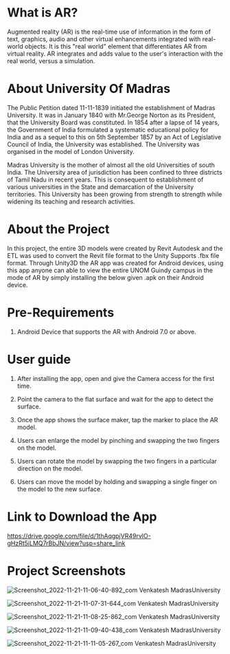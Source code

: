 # What is AR?
Augmented reality (AR) is the real-time use of information in the form of text, graphics, audio and other virtual enhancements integrated with real-world objects. It is this "real world" element that differentiates AR from virtual reality. AR integrates and adds value to the user's interaction with the real world, versus a simulation.

# About University Of Madras
The Public Petition dated 11-11-1839 initiated the establishment of Madras University. It was in January 1840 with Mr.George Norton as its President, that the University Board was constituted. In 1854 after a lapse of 14 years, the Government of India formulated a systematic educational policy for India and as a sequel to this on 5th September 1857 by an Act of Legislative Council of India, the University was established. The University was organised in the model of London University.

Madras University is the mother of almost all the old Universities of south India. The University area of jurisdiction has been confined to three districts of Tamil Nadu in recent years. This is consequent to establishment of various universities in the State and demarcation of the University territories. This University has been growing from strength to strength while widening its teaching and research activities.

# About the Project
In this project, the entire 3D models were created by Revit Autodesk and the ETL was used to convert the Revit file format to the Unity Supports .fbx file format. Through Unity3D the AR app was created for Android devices, using this app anyone can able to view the entire UNOM Guindy campus in the mode of AR by simply installing the below given .apk on their Android device.

# Pre-Requirements
1. Android Device that supports the AR with Android 7.0 or above.

# User guide
1. After installing the app, open and give the Camera access for the first time.

2. Point the camera to the flat surface and wait for the app to detect the surface.

3. Once the app shows the surface maker, tap the marker to place the AR model.

4. Users can enlarge the model by pinching and swapping the two fingers on the model.

5. Users can rotate the model by swapping the two fingers in a particular direction on the model.

6. Users can move the model by holding and swapping a single finger on the model to the new surface.

# Link to Download the App
https://drive.google.com/file/d/1thAqgpjVR49rvlO-gHzRt5iLMQ7rBbJN/view?usp=share_link

# Project Screenshots
![Screenshot_2022-11-21-11-06-40-892_com Venkatesh MadrasUniversity](https://user-images.githubusercontent.com/90943529/202988654-adccc8df-8f8a-4ddd-9c36-3f8556a4cbaf.jpg)

![Screenshot_2022-11-21-11-07-31-644_com Venkatesh MadrasUniversity](https://user-images.githubusercontent.com/90943529/202988656-a90a224f-bced-405e-b202-553a16cdded2.jpg)

![Screenshot_2022-11-21-11-08-25-862_com Venkatesh MadrasUniversity](https://user-images.githubusercontent.com/90943529/202988662-a7a00e0d-a289-4d68-8a76-882687d058ac.jpg)

![Screenshot_2022-11-21-11-09-40-438_com Venkatesh MadrasUniversity](https://user-images.githubusercontent.com/90943529/202988669-57f6b13e-54d7-4efe-9966-5c45bf2ee7bd.jpg)

![Screenshot_2022-11-21-11-11-05-267_com Venkatesh MadrasUniversity](https://user-images.githubusercontent.com/90943529/202988673-dcb3b47f-d3a9-44da-be0d-3439a43953aa.jpg)

